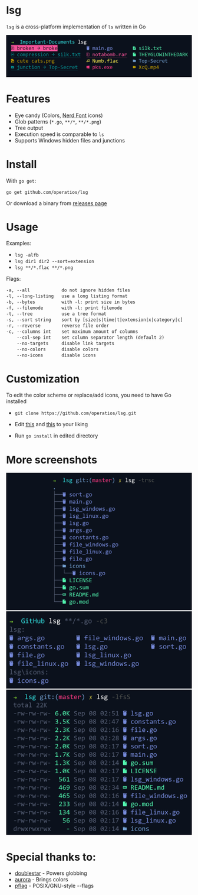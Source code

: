 # lsg
`lsg` is a cross-platform implementation of `ls` written in Go

![lsg](./images/01.png)

# Features
- Eye candy (Colors, [Nerd Font](https://github.com/ryanoasis/nerd-fonts) icons)
- Glob patterns (`*.go`, `**/*`, `**/*.png`)
- Tree output
- Execution speed is comparable to `ls`
- Supports Windows hidden files and junctions

# Install
With `go get`:

    go get github.com/operatios/lsg

Or download a binary from [releases page](https://github.com/operatios/lsg/releases)

# Usage
Examples:
- `lsg -alfb`
- `lsg dir1 dir2 --sort=extension`
- `lsg **/*.flac **/*.png`

Flags:

    -a, --all            do not ignore hidden files
    -l, --long-listing   use a long listing format
    -b, --bytes          with -l: print size in bytes
    -f, --filemode       with -l: print filemode
    -t, --tree           use a tree format
    -s, --sort string    sort by [size|s|time|t|extension|x|category|c]
    -r, --reverse        reverse file order
    -c, --columns int    set maximum amount of columns
        --col-sep int    set column separator length (default 2)
        --no-targets     disable link targets
        --no-colors      disable colors
        --no-icons       disable icons

# Customization
To edit the color scheme or replace/add icons, you need to have Go installed

- `git clone https://github.com/operatios/lsg.git`

- Edit [this](https://github.com/operatios/lsg/blob/c379eb3bacaa258623f81f5d79f5deba092fb3d0/icons/icons.go#L24) and [this](https://github.com/operatios/lsg/blob/c379eb3bacaa258623f81f5d79f5deba092fb3d0/constants.go#L18) to your liking
-  Run `go install` in edited directory

# More screenshots

![tree](./images/0x.png)
![glob](./images/03.png)
![list](./images/04.png)

# Special thanks to:
- [doublestar](https://github.com/bmatcuk/doublestar) - Powers globbing
- [aurora](https://github.com/logrusorgru/aurora) - Brings colors
- [pflag](https://github.com/spf13/pflag) - POSIX/GNU-style --flags
